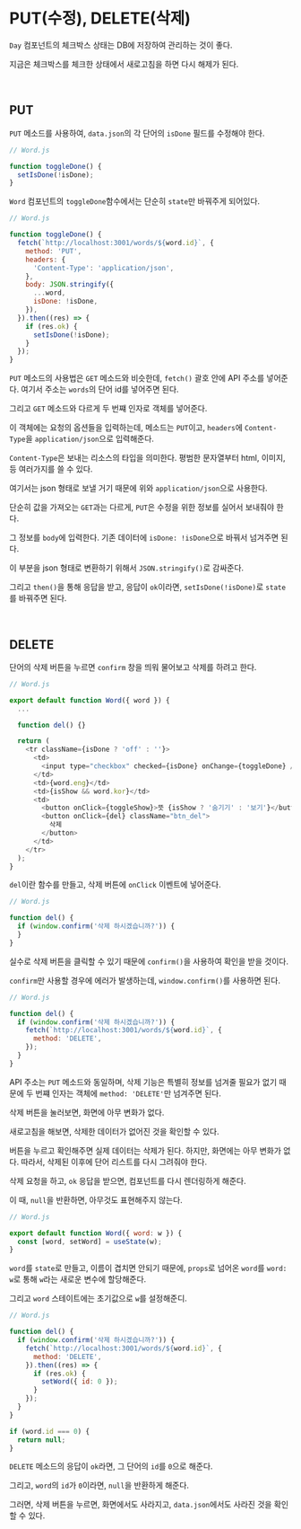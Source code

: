 # PUT(수정), DELETE(삭제)

`Day` 컴포넌트의 체크박스 상태는 DB에 저장하여 관리하는 것이 좋다.

지금은 체크박스를 체크한 상태에서 새로고침을 하면 다시 해제가 된다.

<br />

## PUT

`PUT` 메소드를 사용하여, `data.json`의 각 단어의 `isDone` 필드를 수정해야 한다.

```javascript
// Word.js

function toggleDone() {
  setIsDone(!isDone);
}
```

`Word` 컴포넌트의 `toggleDone`함수에서는 단순히 `state`만 바꿔주게 되어있다.

```javascript
// Word.js

function toggleDone() {
  fetch(`http://localhost:3001/words/${word.id}`, {
    method: 'PUT',
    headers: {
      'Content-Type': 'application/json',
    },
    body: JSON.stringify({
      ...word,
      isDone: !isDone,
    }),
  }).then((res) => {
    if (res.ok) {
      setIsDone(!isDone);
    }
  });
}
```

`PUT` 메소드의 사용법은 `GET` 메소드와 비슷한데, `fetch()` 괄호 안에 API 주소를 넣어준다. 여기서 주소는 `words`의 단어 id를 넣어주면 된다.

그리고 `GET` 메소드와 다르게 두 번쨰 인자로 객체를 넣어준다.

이 객체에는 요청의 옵션들을 입력하는데, 메소드는 `PUT`이고, `headers`에 `Content-Type`을 `application/json`으로 입력해준다.

`Content-Type`은 보내는 리소스의 타입을 의미한다. 평범한 문자열부터 html, 이미지, 등 여러가지를 쓸 수 있다.

여기서는 json 형태로 보낼 거기 때문에 위와 `application/json`으로 사용한다.

단순히 값을 가져오는 `GET`과는 다르게, `PUT`은 수정을 위한 정보를 실어서 보내줘야 한다.

그 정보를 `body`에 입력한다. 기존 데이터에 `isDone: !isDone`으로 바꿔서 넘겨주면 된다.

이 부분을 json 형태로 변환하기 위해서 `JSON.stringify()`로 감싸준다.

그리고 `then()`을 통해 응답을 받고, 응답이 `ok`이라면, `setIsDone(!isDone)`로 `state`를 바꿔주면 된다.

<br />

## DELETE

단어의 삭제 버튼을 누르면 `confirm` 창을 띄워 물어보고 삭제를 하려고 한다.

```javascript
// Word.js

export default function Word({ word }) {
  ...

  function del() {}

  return (
    <tr className={isDone ? 'off' : ''}>
      <td>
        <input type="checkbox" checked={isDone} onChange={toggleDone} />
      </td>
      <td>{word.eng}</td>
      <td>{isShow && word.kor}</td>
      <td>
        <button onClick={toggleShow}>뜻 {isShow ? '숨기기' : '보기'}</button>
        <button onClick={del} className="btn_del">
          삭제
        </button>
      </td>
    </tr>
  );
}
```

`del`이란 함수를 만들고, 삭제 버튼에 `onClick` 이벤트에 넣어준다.

```javascript
// Word.js

function del() {
  if (window.confirm('삭제 하시겠습니까?')) {
  }
}
```

실수로 삭제 버튼을 클릭할 수 있기 때문에 `confirm()`을 사용하여 확인을 받을 것이다.

`confirm`만 사용할 경우에 에러가 발생하는데, `window.confirm()`를 사용하면 된다.

```javascript
// Word.js

function del() {
  if (window.confirm('삭제 하시겠습니까?')) {
    fetch(`http://localhost:3001/words/${word.id}`, {
      method: 'DELETE',
    });
  }
}
```

API 주소는 `PUT` 메소드와 동일하며, 삭제 기능은 특별히 정보를 넘겨줄 필요가 없기 때문에 두 번쨰 인자는 객체에 `method: 'DELETE'`만 넘겨주면 된다.

삭제 버튼을 눌러보면, 화면에 아무 변화가 없다.

새로고침을 해보면, 삭제한 데이터가 없어진 것을 확인할 수 있다.

버튼을 누르고 확인해주면 실제 데이터는 삭제가 된다. 하지만, 화면에는 아무 변화가 없다. 따라서, 삭제된 이후에 단어 리스트를 다시 그려줘야 한다.

삭제 요청을 하고, `ok` 응답을 받으면, 컴포넌트를 다시 렌더링하게 해준다.

이 때, `null`을 반환하면, 아무것도 표현해주지 않는다.

```javascript
// Word.js

export default function Word({ word: w }) {
  const [word, setWord] = useState(w);
}
```

`word`를 `state`로 만들고, 이름이 겹치면 안되기 때문에, `props`로 넘어온 `word`를 `word: w`로 통해 `w`라는 새로운 변수에 할당해준다.

그리고 `word` 스테이트에는 초기값으로 `w`를 설정해준디.

```javascript
// Word.js

function del() {
  if (window.confirm('삭제 하시겠습니까?')) {
    fetch(`http://localhost:3001/words/${word.id}`, {
      method: 'DELETE',
    }).then((res) => {
      if (res.ok) {
        setWord({ id: 0 });
      }
    });
  }
}

if (word.id === 0) {
  return null;
}
```

`DELETE` 메소드의 응답이 `ok`라면, 그 단어의 `id`를 `0`으로 해준다.

그리고, `word`의 `id`가 `0`이라면, `null`을 반환하게 해준다.

그러면, 삭제 버튼을 누르면, 화면에서도 사라지고, `data.json`에서도 사라진 것을 확인할 수 있다.
